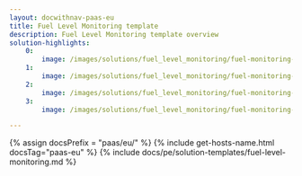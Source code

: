 ```yaml
---
layout: docwithnav-paas-eu
title: Fuel Level Monitoring template
description: Fuel Level Monitoring template overview
solution-highlights:
    0:
        image: /images/solutions/fuel_level_monitoring/fuel-monitoring-1.png
    1:
        image: /images/solutions/fuel_level_monitoring/fuel-monitoring-2.png
    2:
        image: /images/solutions/fuel_level_monitoring/fuel-monitoring-3.png
    3:
        image: /images/solutions/fuel_level_monitoring/fuel-monitoring-4.png

---
```


{% assign docsPrefix = "paas/eu/" %}
{% include get-hosts-name.html docsTag="paas-eu" %}
{% include docs/pe/solution-templates/fuel-level-monitoring.md %}